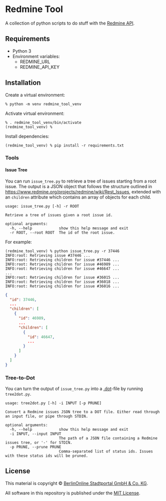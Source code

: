 # Redmine Tool

A collection of python scripts to do stuff with the [Redmine API](https://www.redmine.org/projects/redmine/wiki/Rest_api).

## Requirements

- Python 3
- Environment variables:
    - REDMINE_URL
    - REDMINE_API_KEY

## Installation

Create a virtual environment:

```shell
% python -m venv redmine_tool_venv
```

Activate virtual environment:

```shell
% . redmine_tool_venv/bin/activate
(redmine_tool_venv) %
```

Install dependencies:

```shell
(redmine_tool_venv) % pip install -r requirements.txt
```

### Tools

#### Issue Tree

You can run `issue_tree.py` to retrieve a tree of issues starting from a root issue.
The output is a JSON object that follows the structure outlined in https://www.redmine.org/projects/redmine/wiki/Rest_Issues, extended with an `children` attribute which contains an array of objects for each child.

```shell
usage: issue_tree.py [-h] -r ROOT

Retrieve a tree of issues given a root issue id.

optional arguments:
  -h, --help            show this help message and exit
  -r ROOT, --root ROOT  The id of the root issue.
```

For example:

```shell
(redmine_tool_venv) % python issue_tree.py -r 37446
INFO:root: Retrieving issue #37446 ...
INFO:root: Retrieving children for issue #37446 ...
INFO:root: Retrieving children for issue #46989 ...
INFO:root: Retrieving children for issue #46647 ...
...
INFO:root: Retrieving children for issue #36015 ...
INFO:root: Retrieving children for issue #36018 ...
INFO:root: Retrieving children for issue #36016 ...
```

```json
{
  "id": 37446,
  ...
  "children": [
    {
      "id": 46989,
      ...
      "children": [
        {
          "id": 46647,
          ...
        }
      ]
    }
  ]
}
```

### Tree-to-Dot

You can turn the output of `issue_tree.py` into a [.dot]()-file by running `tree2dot.py`. 

```shell
usage: tree2dot.py [-h] -i INPUT [-p PRUNE]

Convert a Redmine issues JSON tree to a DOT file. Either read through an input file, or pipe through STDIN.

optional arguments:
  -h, --help            show this help message and exit
  -i INPUT, --input INPUT
                        The path of a JSON file containing a Redmine issues tree, or '-' for STDIN.
  -p PRUNE, --prune PRUNE
                        Comma-separated list of status ids. Issues with these status ids will be pruned.
```

## License

This material is copyright ©
[BerlinOnline Stadtportal GmbH & Co. KG]( https://www.berlinonline.net/).

All software in this repository is published under the [MIT License](LICENSE).
